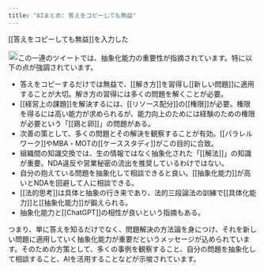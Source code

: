 ```yaml
---
title: "AIまとめ: 答えをコピーしても無益"
---
```


[[答えをコピーしても無益]]を入力した

<img src='https://scrapbox.io/api/pages/nishio/claude/icon' alt='claude.icon' height="19.5"/>この一連のツイートでは、抽象化能力の重要性が指摘されています。特に以下の点が強調されています。
- 答えをコピーするだけでは無益で、[[解き方]]を習得し[[新しい問題]]に適用することが大切。解き方の習得には多くの問題を解くことが必要。
- [[経営上の課題]]を解決するには、[[リソース配分]]の[[権限]]が必要。権限を得るには高い能力が求められるが、能力向上のためには経験のための権限が必要という「[[鶏と卵]]」の問題がある。
- 次善の策として、多くの問題とその解決を観察することが有効。[[パラレルワーク]]やMBA・MOTの[[ケーススタディ]]がこの目的に合致。
- 組織間の知識交換では、生の情報ではなく抽象化された「[[解法]]」の知識が重要。NDA違反や営業秘密の流出を推奨しているわけではない。
- 自分の抱えている問題を抽象化して相談できると良い。[[抽象化能力]]が高いとNDAを回避して人に相談できる。
- [[法的思考]]は具体と抽象の行き来であり、法的三段論法の訓練で[[具体化能力]]と[[抽象化能力]]が鍛えられる。
- 抽象化能力と[[ChatGPT]]の相性が良いという指摘もある。

つまり、単に答えを知るだけでなく、問題解決の方法論を身につけ、それを新しい問題に適用していく抽象化能力が重要だというメッセージが込められています。そのための方策として、多くの事例を観察すること、自分の問題を抽象化して相談すること、AIを活用することなどが示唆されています。